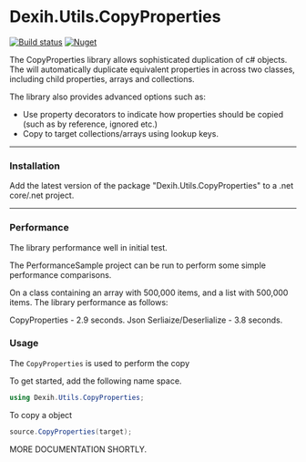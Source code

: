 # Dexih.Utils.CopyProperties

[build]:    https://ci.appveyor.com/project/dataexperts/dexih-utils-copyproperties
[build-img]: https://ci.appveyor.com/api/projects/status/y9i1n0992fxg5ci0?svg=true
[nuget]:     https://www.nuget.org/packages/Dexih.Utils.CopyProperties
[nuget-img]: https://badge.fury.io/nu/Dexih.Utils.CopyProperties.svg
[nuget-name]: Dexih.Utils.CopyProperties

[![Build status][build-img]][build] [![Nuget][nuget-img]][nuget]

The CopyProperties library allows sophisticated duplication of c# objects. The will automatically duplicate equivalent properties in across two classes, including child properties, arrays and collections.

The library also provides advanced options such as:
 * Use property decorators to indicate how properties should be copied (such as by reference, ignored etc.)
 * Copy to target collections/arrays using lookup keys.
 
---

### Installation

Add the latest version of the package "Dexih.Utils.CopyProperties" to a .net core/.net project.

---

### Performance

The library performance well in initial test.

The PerformanceSample project can be run to perform some simple performance comparisons.

On a class containing an array with 500,000 items, and a list with 500,000 items.  The library performance as follows:

CopyProperties - 2.9 seconds.
Json Serliaize/Deserlialize - 3.8 seconds.

### Usage

The `CopyProperties` is used to perform the copy

To get started, add the following name space.
```csharp
using Dexih.Utils.CopyProperties;
```

To copy a object

```csharp
source.CopyProperties(target);
```


MORE DOCUMENTATION SHORTLY.
